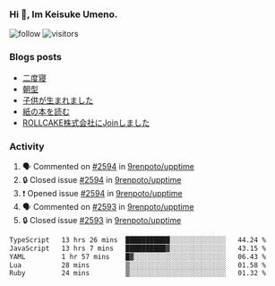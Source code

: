 ### Hi 👋, Im Keisuke Umeno.

<!--
**9renpoto/9renpoto** is a ✨ _special_ ✨ repository because its `README.md` (this file) appears on your GitHub profile.

Here are some ideas to get you started:

- 🔭 I’m currently working on ...
- 🌱 I’m currently learning ...
- 👯 I’m looking to collaborate on ...
- 🤔 I’m looking for help with ...
- 💬 Ask me about ...
- 📫 How to reach me: ...
- 😄 Pronouns: ...
- ⚡ Fun fact: ...
-->

![follow](https://img.shields.io/github/followers/9renpoto?label=Follow&style=social)
![visitors](https://komarev.com/ghpvc/?username=9renpoto&label=Profile%20views&color=0e75b6&style=flat)

### Blogs posts

<!-- BLOG-POST-LIST:START -->
- [二度寝](https://9renpoto.win/entry/2024/07/18/going_back_to_sleep)
- [朝型](https://9renpoto.win/entry/2024/05/29/im-an-early)
- [子供が生まれました](https://9renpoto.win/entry/2024/04/18/hello-world)
- [紙の本を読む](https://9renpoto.win/entry/2024/02/25/reading-papar-book)
- [ROLLCAKE株式会社にJoinしました](https://9renpoto.win/entry/2024/02/11/join)
<!-- BLOG-POST-LIST:END -->

### Activity

<!--START_SECTION:activity-->
1. 🗣 Commented on [#2594](https://github.com/9renpoto/upptime/issues/2594#issuecomment-2238550709) in [9renpoto/upptime](https://github.com/9renpoto/upptime)
2. 🔒 Closed issue [#2594](https://github.com/9renpoto/upptime/issues/2594) in [9renpoto/upptime](https://github.com/9renpoto/upptime)
3. ❗ Opened issue [#2594](https://github.com/9renpoto/upptime/issues/2594) in [9renpoto/upptime](https://github.com/9renpoto/upptime)
4. 🗣 Commented on [#2593](https://github.com/9renpoto/upptime/issues/2593#issuecomment-2238337516) in [9renpoto/upptime](https://github.com/9renpoto/upptime)
5. 🔒 Closed issue [#2593](https://github.com/9renpoto/upptime/issues/2593) in [9renpoto/upptime](https://github.com/9renpoto/upptime)
<!--END_SECTION:activity-->

<!--START_SECTION:waka-->

```txt
TypeScript   13 hrs 26 mins  ███████████░░░░░░░░░░░░░░   44.24 %
JavaScript   13 hrs 7 mins   ██████████▓░░░░░░░░░░░░░░   43.15 %
YAML         1 hr 57 mins    █▓░░░░░░░░░░░░░░░░░░░░░░░   06.43 %
Lua          28 mins         ▒░░░░░░░░░░░░░░░░░░░░░░░░   01.58 %
Ruby         24 mins         ▒░░░░░░░░░░░░░░░░░░░░░░░░   01.32 %
```

<!--END_SECTION:waka-->
